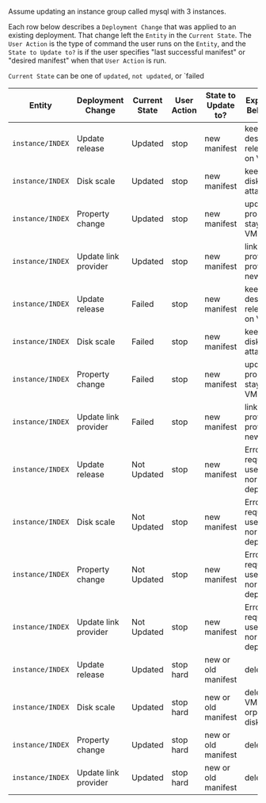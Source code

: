 Assume updating an instance group called mysql with 3 instances.

Each row below describes a `Deployment Change` that was applied to an existing deployment. That change left the `Entity` in the `Current State`. The `User Action` is the type of command the user runs on the `Entity`, and the `State to Update to?` is if the user specifies "last successful manifest" or "desired manifest" when that `User Action` is run.

`Current State` can be one of `updated`, `not updated`, or `failed

Entity | Deployment Change | Current State | User Action | State to Update to? | Expected Behavior
-------|---------------|-------|-------------|--------------------|-------------------
`instance/INDEX` | Update release | Updated | stop | new manifest | keep desired release on VM
`instance/INDEX` | Disk scale | Updated | stop | new manifest | keep new disk attached
`instance/INDEX` | Property change | Updated | stop | new manifest | updated properties stay on VM
`instance/INDEX` | Update link provider | Updated | stop | new manifest | link provider provides new link
`instance/INDEX` | Update release | Failed | stop | new manifest | keep desired release on VM
`instance/INDEX` | Disk scale | Failed | stop | new manifest | keep new disk attached
`instance/INDEX` | Property change | Failed | stop | new manifest | updated properties stay on VM
`instance/INDEX` | Update link provider | Failed | stop | new manifest | link provider provides new link
`instance/INDEX` | Update release | Not Updated | stop | new manifest | Error; require user to do normal deploy
`instance/INDEX` | Disk scale | Not Updated | stop | new manifest | Error; require user to do normal deploy
`instance/INDEX` | Property change | Not Updated | stop | new manifest | Error; require user to do normal deploy
`instance/INDEX` | Update link provider | Not Updated | stop | new manifest | Error; require user to do normal deploy
`instance/INDEX` | Update release | Updated | stop hard | new or old manifest | delete VM
`instance/INDEX` | Disk scale | Updated | stop hard | new or old manifest | delete VM; orphan disk
`instance/INDEX` | Property change | Updated | stop hard | new or old manifest | delete VM
`instance/INDEX` | Update link provider | Updated | stop hard | new or old manifest | delete VM
